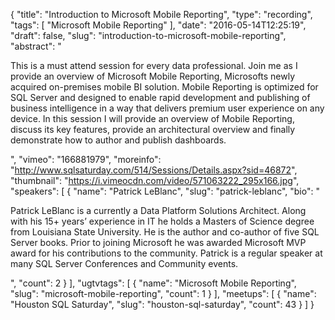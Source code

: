 {
  "title": "Introduction to Microsoft Mobile Reporting",
  "type": "recording",
  "tags": [
    "Microsoft Mobile Reporting"
  ],
  "date": "2016-05-14T12:25:19",
  "draft": false,
  "slug": "introduction-to-microsoft-mobile-reporting",
  "abstract": "<p>This is a must attend session for every data professional.  Join me as I provide an overview of Microsoft Mobile Reporting, Microsofts newly acquired on-premises mobile BI solution.  Mobile Reporting is optimized for SQL Server and designed to enable rapid development and publishing of business intelligence in a way that delivers premium user experience on any device.  In this session I will provide an overview of Mobile Reporting, discuss its key features, provide an architectural overview and finally demonstrate how to author and publish dashboards.</p>",
  "vimeo": "166881979",
  "moreinfo": "http://www.sqlsaturday.com/514/Sessions/Details.aspx?sid=46872",
  "thumbnail": "https://i.vimeocdn.com/video/571063222_295x166.jpg",
  "speakers": [
    {
      "name": "Patrick LeBlanc",
      "slug": "patrick-leblanc",
      "bio": "<p>Patrick LeBlanc is a currently a Data Platform Solutions Architect. Along with his 15+ years’ experience in IT he holds a Masters of Science degree from Louisiana State University. He is the author and co-author of five SQL Server books. Prior to joining Microsoft he was awarded Microsoft MVP award for his contributions to the community.  Patrick is a regular speaker at many SQL Server Conferences and Community events.</p>",
      "count": 2
    }
  ],
  "ugtvtags": [
    {
      "name": "Microsoft Mobile Reporting",
      "slug": "microsoft-mobile-reporting",
      "count": 1
    }
  ],
  "meetups": [
    {
      "name": "Houston SQL Saturday",
      "slug": "houston-sql-saturday",
      "count": 43
    }
  ]
}